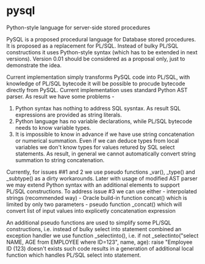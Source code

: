 # pysql
Python-style language for server-side stored procedures

PySQL is a proposed procedural language for Database stored procedures. It is proposed as a replacement for PL/SQL. Instead of bulky PL/SQL constructions it uses
Python-style syntax (which has to be extended in next versions). Version 0.01 should be considered as a proposal only, just to demonstrate the idea.

Current implementation simply transforms PySQL code into PL/SQL, with knowledge of PL/SQL bytecode it will be possible to procude  bytecode directly from PySQL.
Current implementation uses standard Python AST parser. As result we have some problems - 
1) Python syntax has nothing to address SQL sysntax. As result SQL expressions are provided as string literals.
2) Python language has no variable declarations, while PL/SQL bytecode needs to know variable types.
3) It is impossible to know in advance if we have use string concatenation or numerical summation. Even if we can deduce types from local variables we don't 
   know types for values retured by SQL select statements. As result, in general we cannot automatically convert string summation to string concatenation.

Currently, for issues ##1 and 2 we use pseudo functions _var(), _type() and _subtype() as a dirty workarounds. Later with usage of modified AST parser we may 
extend Python syntax with an additional elements to support PL/SQL constructions.
To address issue #3 we can use either 
    - interpolated strings (recommended way)
    - Oracle build-in function concat() which is limited by only two parameters
    - pseudo function _concat() which will convert list of input values into explicetly concatenation expression

An additional pseudo functions are used to simplify some PL/SQL constructions, i.e. instead of bulky select into statement combined an exception handler we use
function _selectinto(), i.e. 
    if not _selectinto("select NAME, AGE from EMPLOYEE where ID=123", name, age):
        raise "Employee ID (123) doesn't exists
such code results in a generation of additional local function which handles PL/SQL select into statement.
